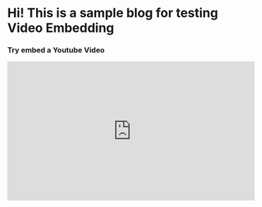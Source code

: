 # Hi! This is a sample blog for testing Video Embedding

### Try embed a Youtube Video

<iframe width="560" height="315" src="https://www.youtube.com/embed/Ht6lcYg9Zfo?si=f4G9d0oEFnUOslxP" title="YouTube video player" frameborder="0" allow="accelerometer; autoplay; clipboard-write; encrypted-media; gyroscope; picture-in-picture; web-share" referrerpolicy="strict-origin-when-cross-origin" allowfullscreen></iframe>